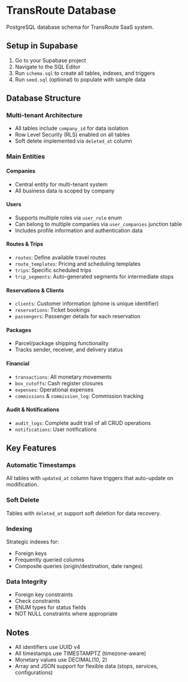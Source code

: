 # TransRoute Database

PostgreSQL database schema for TransRoute SaaS system.

## Setup in Supabase

1. Go to your Supabase project
2. Navigate to the SQL Editor
3. Run `schema.sql` to create all tables, indexes, and triggers
4. Run `seed.sql` (optional) to populate with sample data

## Database Structure

### Multi-tenant Architecture
- All tables include `company_id` for data isolation
- Row Level Security (RLS) enabled on all tables
- Soft delete implemented via `deleted_at` column

### Main Entities

#### Companies
- Central entity for multi-tenant system
- All business data is scoped by company

#### Users
- Supports multiple roles via `user_role` enum
- Can belong to multiple companies via `user_companies` junction table
- Includes profile information and authentication data

#### Routes & Trips
- `routes`: Define available travel routes
- `route_templates`: Pricing and scheduling templates
- `trips`: Specific scheduled trips
- `trip_segments`: Auto-generated segments for intermediate stops

#### Reservations & Clients
- `clients`: Customer information (phone is unique identifier)
- `reservations`: Ticket bookings
- `passengers`: Passenger details for each reservation

#### Packages
- Parcel/package shipping functionality
- Tracks sender, receiver, and delivery status

#### Financial
- `transactions`: All monetary movements
- `box_cutoffs`: Cash register closures
- `expenses`: Operational expenses
- `commissions` & `commission_log`: Commission tracking

#### Audit & Notifications
- `audit_logs`: Complete audit trail of all CRUD operations
- `notifications`: User notifications

## Key Features

### Automatic Timestamps
All tables with `updated_at` column have triggers that auto-update on modification.

### Soft Delete
Tables with `deleted_at` support soft deletion for data recovery.

### Indexing
Strategic indexes for:
- Foreign keys
- Frequently queried columns
- Composite queries (origin/destination, date ranges)

### Data Integrity
- Foreign key constraints
- Check constraints
- ENUM types for status fields
- NOT NULL constraints where appropriate

## Notes

- All identifiers use UUID v4
- All timestamps use TIMESTAMPTZ (timezone-aware)
- Monetary values use DECIMAL(10, 2)
- Array and JSON support for flexible data (stops, services, configurations)

